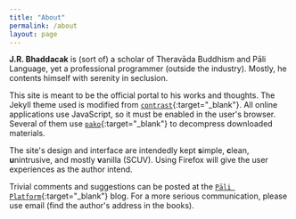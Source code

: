 ```yaml
---
title: "About"
permalink: /about
layout: page
---
```


**J.R. Bhaddacak** is (sort of) a scholar of Theravāda Buddhism and Pāli Language, yet a professional programmer (outside the industry). Mostly, he contents himself with serenity in seclusion.

This site is meant to be the official portal to his works and thoughts. The Jekyll theme used is modified from [`contrast`](https://github.com/niklasbuschmann/contrast){:target="_blank"}. All online applications use JavaScript, so it must be enabled in the user's browser. Several of them use [`pako`](https://github.com/nodeca/pako){:target="_blank"} to decompress downloaded materials.

The site's design and interface are intendedly kept **s**imple, **c**lean, **u**nintrusive, and mostly **v**anilla (SCUV). Using Firefox will give the user experiences as the author intend.

Trivial comments and suggestions can be posted at the [`Pāli Platform`](http://paliplatform.blogspot.com){:target="_blank"} blog. For a more serious communication, please use email (find the author's address in the books).
